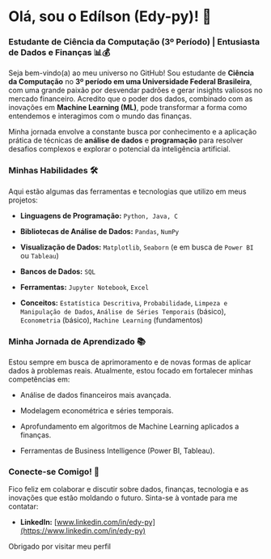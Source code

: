 # Olá, sou o Edílson (Edy-py)! 👋

### Estudante de Ciência da Computação (3º Período) | Entusiasta de Dados e Finanças 📊💰

Seja bem-vindo(a) ao meu universo no GitHub! Sou estudante de **Ciência da Computação** no **3º período em uma Universidade Federal Brasileira**, com uma grande paixão por desvendar padrões e gerar insights valiosos no mercado financeiro. Acredito que o poder dos dados, combinado com as inovações em **Machine Learning (ML)**, pode transformar a forma como entendemos e interagimos com o mundo das finanças.

Minha jornada envolve a constante busca por conhecimento e a aplicação prática de técnicas de **análise de dados** e **programação** para resolver desafios complexos e explorar o potencial da inteligência artificial.

### Minhas Habilidades 🛠️

Aqui estão algumas das ferramentas e tecnologias que utilizo em meus projetos:

* **Linguagens de Programação:** `Python, Java, C`

* **Bibliotecas de Análise de Dados:** `Pandas`, `NumPy`

* **Visualização de Dados:** `Matplotlib`, `Seaborn` (e em busca de `Power BI` ou `Tableau`)

* **Bancos de Dados:** `SQL`

* **Ferramentas:** `Jupyter Notebook`, `Excel`

* **Conceitos:** `Estatística Descritiva`, `Probabilidade`, `Limpeza e Manipulação de Dados`, `Análise de Séries Temporais` (básico), `Econometria` (básico), `Machine Learning` (fundamentos)

### Minha Jornada de Aprendizado 📚

Estou sempre em busca de aprimoramento e de novas formas de aplicar dados à problemas reais. Atualmente, estou focado em fortalecer minhas competências em:

* Análise de dados financeiros mais avançada.

* Modelagem econométrica e séries temporais.

* Aprofundamento em algoritmos de Machine Learning aplicados a finanças.

* Ferramentas de Business Intelligence (Power BI, Tableau).

### Conecte-se Comigo! 🤝

Fico feliz em colaborar e discutir sobre dados, finanças, tecnologia e as inovações que estão moldando o futuro. Sinta-se à vontade para me contatar:

* **LinkedIn:** [www.linkedin.com/in/edy-py](https://www.linkedin.com/in/edy-py)

Obrigado por visitar meu perfil
